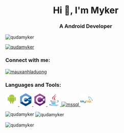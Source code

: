 <h1 align="center">Hi 👋, I'm Myker</h1>
<h3 align="center">A Android Developer</h3>

<p align="left"> <img src="https://komarev.com/ghpvc/?username=qudamyker&label=Profile%20views&color=0e75b6&style=flat" alt="qudamyker" /> </p>

<p align="left"> <a href="https://github.com/ryo-ma/github-profile-trophy"><img src="https://github-profile-trophy.vercel.app/?username=qudamyker" alt="qudamyker" /></a> </p>

<h3 align="left">Connect with me:</h3>
<p align="left">
<a href="https://fb.com/mauxanhladuong" target="blank"><img align="center" src="https://raw.githubusercontent.com/rahuldkjain/github-profile-readme-generator/master/src/images/icons/Social/facebook.svg" alt="mauxanhladuong" height="30" width="40" /></a>
</p>

<h3 align="left">Languages and Tools:</h3>
<p align="left"> <a href="https://developer.android.com" target="_blank" rel="noreferrer"> <img src="https://raw.githubusercontent.com/devicons/devicon/master/icons/android/android-original-wordmark.svg" alt="android" width="40" height="40"/> </a> <a href="https://www.w3schools.com/cpp/" target="_blank" rel="noreferrer"> <img src="https://raw.githubusercontent.com/devicons/devicon/master/icons/cplusplus/cplusplus-original.svg" alt="cplusplus" width="40" height="40"/> </a> <a href="https://www.w3schools.com/cs/" target="_blank" rel="noreferrer"> <img src="https://raw.githubusercontent.com/devicons/devicon/master/icons/csharp/csharp-original.svg" alt="csharp" width="40" height="40"/> </a> <a href="https://www.java.com" target="_blank" rel="noreferrer"> <img src="https://raw.githubusercontent.com/devicons/devicon/master/icons/java/java-original.svg" alt="java" width="40" height="40"/> </a> <a href="https://www.microsoft.com/en-us/sql-server" target="_blank" rel="noreferrer"> <img src="https://www.svgrepo.com/show/303229/microsoft-sql-server-logo.svg" alt="mssql" width="40" height="40"/> </a> <a href="https://www.mysql.com/" target="_blank" rel="noreferrer"> <img src="https://raw.githubusercontent.com/devicons/devicon/master/icons/mysql/mysql-original-wordmark.svg" alt="mysql" width="40" height="40"/> </a> </p>

<p><img align="left" src="https://github-readme-stats.vercel.app/api/top-langs?username=qudamyker&show_icons=true&locale=en&layout=compact" alt="qudamyker" /></p>

<p>&nbsp;<img align="center" src="https://github-readme-stats.vercel.app/api?username=qudamyker&show_icons=true&locale=en" alt="qudamyker" /></p>

<p><img align="center" src="https://github-readme-streak-stats.herokuapp.com/?user=qudamyker&" alt="qudamyker" /></p>
